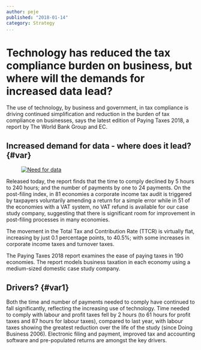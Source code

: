 ```yaml
---
author: peje
published: "2018-01-14"
category: Strategy
...
```

Technology has reduced the tax compliance burden on business, but where will the demands for increased data lead?
=================================================================================================================
The use of technology, by business and government, in tax compliance is driving continued simplification and reduction in the burden of tax compliance on businesses, says the latest edition of Paying Taxes 2018, a report by The World Bank Group and EC.

<!--more-->

Increased demand for data - where does it lead? {#var}
------------------------------------------------------
<figure class="figure right">
    <a href="img/data.jpg"><img src="cimage/imgd.php?src=data.jpg" alt="Need for data"/></a>
</figure>

Released today, the report finds that the time to comply declined by 5 hours to 240 hours; and the number of payments by one to 24 payments. On the post-filing index, in 81 economies a corporate income tax audit is triggered by taxpayers voluntarily amending a return for a simple error while in 51 of the economies with a VAT system, no VAT refund is available for our case study company, suggesting that there is significant room for improvement in post-filing processes in many economies.

The movement in the Total Tax and Contribution Rate (TTCR) is virtually flat, increasing by just 0.1 percentage points, to 40.5%; with some increases in corporate income taxes and turnover taxes.  

The Paying Taxes 2018 report examines the ease of paying taxes in 190 economies. The report models business taxation in each economy using a medium-sized domestic case study company.

Drivers? {#var1}
------------------------------------------------------
Both the time and number of payments needed to comply have continued to fall significantly, reflecting the increasing use of technology. Time needed to comply with labour and profit taxes fell by 2 hours (to 61 hours for profit taxes and 87 hours for labour taxes), compared to last year, with labour taxes showing the greatest reduction over the life of the study (since Doing Business 2006). Electronic filing and payment, improved tax and accounting software and pre-populated returns are amongst the key drivers.

